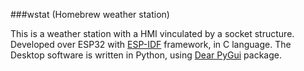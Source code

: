 ###wstat (Homebrew weather station)

This is a weather station with a HMI vinculated by a socket structure. Developed over ESP32 with [ESP-IDF](https://docs.espressif.com/projects/esp-idf/en/stable/esp32/index.html) framework, in C language. The Desktop software is written in Python, using [Dear PyGui](https://dearpygui.readthedocs.io/en/latest/) package.
